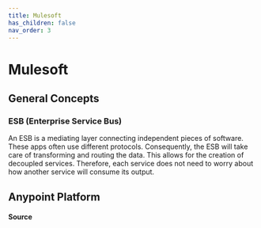 ```yaml
---
title: Mulesoft
has_children: false
nav_order: 3
---
```


# Mulesoft

## General Concepts

### ESB (Enterprise Service Bus)
An ESB is a mediating layer connecting independent pieces of software. These apps often use different protocols. Consequently, the ESB will take care of transforming and routing the data. This allows for the creation of decoupled services. Therefore, each service does not need to worry about how another service will consume its output.

## Anypoint Platform

#### Source
[1]: https://docs.mulesoft.com/general/

